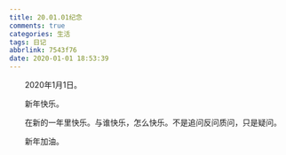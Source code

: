 ```yaml
---
title: 20.01.01纪念
comments: true
categories: 生活
tags: 日记
abbrlink: 7543f76
date: 2020-01-01 18:53:39
---
```


&emsp;&emsp;2020年1月1日。

&emsp;&emsp;新年快乐。

&emsp;&emsp;在新的一年里快乐。与谁快乐，怎么快乐。不是追问反问质问，只是疑问。

&emsp;&emsp;新年加油。